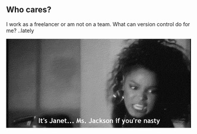 ##  Who cares?

I work as a freelancer or am not on a team. What can version control do for me? ..lately

![alt text](images/Janet_MsJackson.gif)
